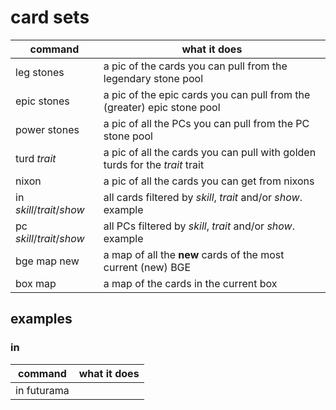 # card sets
|command|what it does|
|---|---|
| leg stones | a pic of the cards you can pull from the legendary stone pool |
| epic stones | a pic of the epic cards you can pull from the (greater) epic stone pool |
| power stones | a pic of all the PCs you can pull from the PC stone pool |
| turd _trait_ | a pic of all the cards you can pull with golden turds for the _trait_ trait |
| nixon | a pic of all the cards you can get from nixons |
|in _skill_/_trait_/_show_ | all cards filtered by _skill_, _trait_ and/or _show_. example |
|pc _skill_/_trait_/_show_ | all PCs filtered by _skill_, _trait_ and/or _show_. example |
| bge map new | a map of all the **new** cards of the most current (new) BGE |
| box map | a map of the cards in the current box|

## examples
### in
|command|what it does|
|---|---|
|in futurama |
<!--stackedit_data:
eyJoaXN0b3J5IjpbLTExMTI0NDk0NzYsNjMwNzU1NTI5XX0=
-->